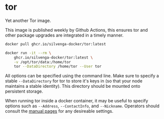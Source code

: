 # tor

Yet another Tor image.

This image is published weekly by Github Actions, this ensures tor and other package upgrades are integrated in a timely manner.

```bash
docker pull ghcr.io/silvenga-docker/tor:latest

docker run -it --rm \
    ghcr.io/silvenga-docker/tor:latest \
    -v /opt/tor/data:/home/tor
    tor --DataDirectory /home/tor --User tor
```

All options can be specified using the command line. Make sure to specify a stable `--DataDirectory` for tor to store it's keys in (so that your node maintains a stable identity). This directory should be mounted onto persistent storage.

When running tor inside a docker container, it may be useful to specify options such as `--Address`, `--ContactInfo`, and `--Nickname`. Operators should consult the [manual pages](https://manpages.debian.org/experimental/tor/tor.1.en.html) for any desireable settings.
